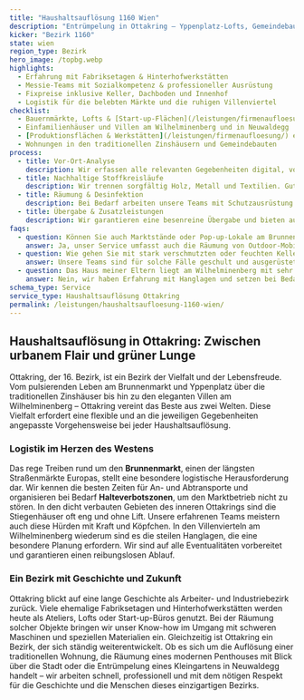 ```yaml
---
title: "Haushaltsauflösung 1160 Wien"
description: "Entrümpelung in Ottakring – Yppenplatz-Lofts, Gemeindebauten und Werkstätten am Wilhelminenberg."
kicker: "Bezirk 1160"
state: wien
region_type: Bezirk
hero_image: /topbg.webp
highlights:
  - Erfahrung mit Fabriksetagen & Hinterhofwerkstätten
  - Messie-Teams mit Sozialkompetenz & professioneller Ausrüstung
  - Fixpreise inklusive Keller, Dachboden und Innenhof
  - Logistik für die belebten Märkte und die ruhigen Villenviertel
checklist:
  - Bauernmärkte, Lofts & [Start-up-Flächen](/leistungen/firmenaufloesung/) beim Brunnenviertel und Yppenplatz
  - Einfamilienhäuser und Villen am Wilhelminenberg und in Neuwaldegg
  - [Produktionsflächen & Werkstätten](/leistungen/firmenaufloesung/) entlang des Gürtels
  - Wohnungen in den traditionellen Zinshäusern und Gemeindebauten
process:
  - title: Vor-Ort-Analyse
    description: Wir erfassen alle relevanten Gegebenheiten digital, von Kellerzugängen über Innenhöfe bis zur Verfügbarkeit von Lastenliften.
  - title: Nachhaltige Stoffkreisläufe
    description: Wir trennen sorgfältig Holz, Metall und Textilien. Gut erhaltene Maschinen und Werkzeuge werden von uns vermittelt.
  - title: Räumung & Desinfektion
    description: Bei Bedarf arbeiten unsere Teams mit Schutzausrüstung und Ozongeräten, um auch stark vernachlässigte Objekte hygienisch rein zu übergeben.
  - title: Übergabe & Zusatzleistungen
    description: Wir garantieren eine besenreine Übergabe und bieten auf Wunsch Zusatzservices wie Malerarbeiten oder Bodenabschliff an.
faqs:
  - question: Können Sie auch Marktstände oder Pop-up-Lokale am Brunnenmarkt räumen?
    answer: Ja, unser Service umfasst auch die Räumung von Outdoor-Mobiliar, Kühltechnik und Lagerbeständen, auf Wunsch auch außerhalb der Marktzeiten.
  - question: Wie gehen Sie mit stark verschmutzten oder feuchten Kellern um?
    answer: Unsere Teams sind für solche Fälle geschult und ausgerüstet. Wir setzen Atemschutz ein, entsorgen kontaminierten Müll fachgerecht und können bei Bedarf auch eine professionelle Trocknung organisieren.
  - question: Das Haus meiner Eltern liegt am Wilhelminenberg mit sehr steiler Zufahrt. Ist das ein Problem?
    answer: Nein, wir haben Erfahrung mit Hanglagen und setzen bei Bedarf spezielle Fahrzeuge oder technische Hilfsmittel ein, um einen sicheren Abtransport zu gewährleisten.
schema_type: Service
service_type: Haushaltsauflösung Ottakring
permalink: /leistungen/haushaltsaufloesung-1160-wien/
---
```


## Haushaltsauflösung in Ottakring: Zwischen urbanem Flair und grüner Lunge

Ottakring, der 16. Bezirk, ist ein Bezirk der Vielfalt und der Lebensfreude. Vom pulsierenden Leben am Brunnenmarkt und Yppenplatz über die traditionellen Zinshäuser bis hin zu den eleganten Villen am Wilhelminenberg – Ottakring vereint das Beste aus zwei Welten. Diese Vielfalt erfordert eine flexible und an die jeweiligen Gegebenheiten angepasste Vorgehensweise bei jeder Haushaltsauflösung.

### Logistik im Herzen des Westens

Das rege Treiben rund um den **Brunnenmarkt**, einen der längsten Straßenmärkte Europas, stellt eine besondere logistische Herausforderung dar. Wir kennen die besten Zeiten für An- und Abtransporte und organisieren bei Bedarf **Halteverbotszonen**, um den Marktbetrieb nicht zu stören. In den dicht verbauten Gebieten des inneren Ottakrings sind die Stiegenhäuser oft eng und ohne Lift. Unsere erfahrenen Teams meistern auch diese Hürden mit Kraft und Köpfchen. In den Villenvierteln am Wilhelminenberg wiederum sind es die steilen Hanglagen, die eine besondere Planung erfordern. Wir sind auf alle Eventualitäten vorbereitet und garantieren einen reibungslosen Ablauf.

### Ein Bezirk mit Geschichte und Zukunft

Ottakring blickt auf eine lange Geschichte als Arbeiter- und Industriebezirk zurück. Viele ehemalige Fabriksetagen und Hinterhofwerkstätten werden heute als Ateliers, Lofts oder Start-up-Büros genutzt. Bei der Räumung solcher Objekte bringen wir unser Know-how im Umgang mit schweren Maschinen und speziellen Materialien ein. Gleichzeitig ist Ottakring ein Bezirk, der sich ständig weiterentwickelt. Ob es sich um die Auflösung einer traditionellen Wohnung, die Räumung eines modernen Penthouses mit Blick über die Stadt oder die Entrümpelung eines Kleingartens in Neuwaldegg handelt – wir arbeiten schnell, professionell und mit dem nötigen Respekt für die Geschichte und die Menschen dieses einzigartigen Bezirks.
